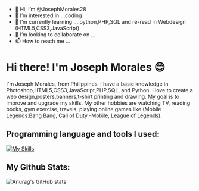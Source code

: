 - 👋 Hi, I’m @JosephMorales28
- 👀 I’m interested in ...coding
- 🌱 I’m currently learning ... python,PHP,SQL and re-read in Webdesign (HTML5,CSS3,JavaScript)
- 💞️ I’m looking to collaborate on ...
- 📫 How to reach me ...

# Hi there! I'm Joseph Morales 😊

I'm Joseph Morales, from Philippines. I have a basic knowledge in Photoshop,HTML5,CSS3,JavaScript,PHP,SQL, and Python. 
I love to create a web design,posters,banners,t-shirt printing and drawing. My goal is to improve and upgrade my skills.
My other hobbies are watching TV, reading books, gym exercise, travels, playing online games like (Mobile Legends:Bang Bang, Call of Duty -Mobile, League of Legends).

## Programming language and tools I used:
[![My Skills](https://skillicons.dev/icons?i=js,html,css,php,py,ps,vscode,mysql&perline=4)](https://skillicons.dev)
## My Github Stats:
![Anurag's GitHub stats](https://github-readme-stats.vercel.app/api?username=JosephMorales28&theme=cobalt&show_icons=true)
